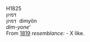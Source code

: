 <body>
  <p>H1825<br>  דּמיון  <br> דִּמיוֹן  ‎  dimyôn  <br><i>dim-yone‘ </i><br>From <a href="h1819.htm">1819</a>  <i>resemblance: - </i> X like.<br></p>
 </body>